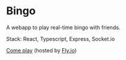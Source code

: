# Bingo

A webapp to play real-time bingo with friends.

Stack: React, Typescript, Express, Socket.io

[Come play](https://bingo-wilfrite.fly.dev/) (hosted by [Fly.io](https://fly.io/))
